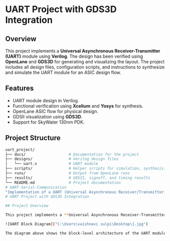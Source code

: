 # UART Project with GDS3D Integration

## Overview

This project implements a **Universal Asynchronous Receiver-Transmitter (UART)** module using **Verilog**. The design has been verified using **OpenLane** and **GDS3D** for generating and visualizing the layout. The project includes all design files, configuration scripts, and instructions to synthesize and simulate the UART module for an ASIC design flow.

## Features

- UART module design in Verilog.
- Functional verification using **Xcelium** and **Yosys** for synthesis.
- OpenLane ASIC flow for physical design.
- GDSII visualization using **GDS3D**.
- Support for SkyWater 130nm PDK.

## Project Structure

```bash
uart_project/
├── docs/                   # Documentation for the project
├── designs/                # Verilog design files
│   └── uart.v              # UART module
├── scripts/                # Helper scripts for simulation, synthesis, etc.
├── runs/                   # Output from OpenLane runs
├── results/                # GDSII, signoff, and timing results
└── README.md               # Project documentation
# UART-Serial-Communication
"Implementation of a UART (Universal Asynchronous Receiver/Transmitter) module in Verilog, designed for serial communication between devices. The project includes a testbench for simulation and verification of the UART functionality, with support for 9600 baud rate and transmission/reception of 8-bit data."
# UART Project with GDS3D Integration

## Project Overview

This project implements a **Universal Asynchronous Receiver-Transmitter (UART)** module.

![UART Block Diagram]("C:\Users\vaishnavi sulpi\Desktop\1.jpg")

The diagram above shows the block-level architecture of the UART module.
